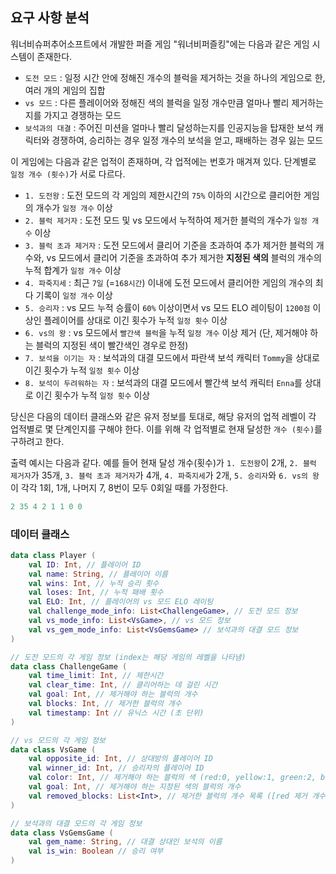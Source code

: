 ## 요구 사항 분석
워너비슈퍼추어소프트에서 개발한 퍼즐 게임 "워너비퍼즐킹"에는 다음과 같은 게임 시스템이 존재한다.
* ```도전 모드``` : 일정 시간 안에 정해진 개수의 블럭을 제거하는 것을 하나의 게임으로 한, 여러 개의 게임의 집합
* ```vs 모드``` : 다른 플레이어와 정해진 색의 블럭을 일정 개수만큼 얼마나 빨리 제거하는지를 가지고 경쟁하는 모드
* ```보석과의 대결``` : 주어진 미션을 얼마나 빨리 달성하는지를 인공지능을 탑재한 보석 캐릭터와 경쟁하여, 승리하는 경우 일정 개수의 보석을 얻고, 패배하는 경우 잃는 모드

이 게임에는 다음과 같은 업적이 존재하며, 각 업적에는 번호가 매겨져 있다. 단계별로 ```일정 개수 (횟수)```가 서로 다르다.
* ```1. 도전왕``` : 도전 모드의 각 게임의 제한시간의 ```75%``` 이하의 시간으로 클리어한 게임의 개수가 ```일정 개수``` 이상
* ```2. 블럭 제거자``` : 도전 모드 및 vs 모드에서 누적하여 제거한 블럭의 개수가 ```일정 개수``` 이상
* ```3. 블럭 초과 제거자``` : 도전 모드에서 클리어 기준을 초과하여 추가 제거한 블럭의 개수와, vs 모드에서 클리어 기준을 초과하여 추가 제거한 **지정된 색의** 블럭의 개수의 누적 합계가 ```일정 개수``` 이상
* ```4. 파죽지세``` : 최근 ```7일``` (=```168시간```) 이내에 도전 모드에서 클리어한 게임의 개수의 최다 기록이 ```일정 개수``` 이상
* ```5. 승리자``` : vs 모드 누적 승률이 ```60%``` 이상이면서 vs 모드 ELO 레이팅이 ```1200점``` 이상인 플레이어를 상대로 이긴 횟수가 누적 ```일정 횟수``` 이상
* ```6. vs의 왕``` : vs 모드에서  ```빨간색 블럭```을 누적 ```일정 개수``` 이상 제거 (단, 제거해야 하는 블럭의 지정된 색이 빨간색인 경우로 한정)
* ```7. 보석을 이기는 자``` : 보석과의 대결 모드에서 파란색 보석 캐릭터 ```Tommy```을 상대로 이긴 횟수가 누적 ```일정 횟수``` 이상
* ```8. 보석이 두려워하는 자``` : 보석과의 대결 모드에서 빨간색 보석 캐릭터 ```Enna```를 상대로 이긴 횟수가 누적 ```일정 횟수``` 이상

당신은 다음의 데이터 클래스와 같은 유저 정보를 토대로, 해당 유저의 업적 레벨이 각 업적별로 몇 단계인지를 구해야 한다. 이를 위해 각 업적별로 현재 달성한 ```개수 (횟수)```를 구하려고 한다.

출력 예시는 다음과 같다. 예를 들어 현재 달성 개수(횟수)가 ```1. 도전왕```이 2개, ```2. 블럭 제거자```가 35개, ```3. 블럭 초과 제거자```가 4개, ```4. 파죽지세```가 2개, ```5. 승리자```와 ```6. vs의 왕```이 각각 1회, 1개, 나머지 7, 8번이 모두 0회일 때를 가정한다.
```kotlin
2 35 4 2 1 1 0 0
```

### 데이터 클래스
```kotlin
data class Player (
    val ID: Int, // 플레이어 ID
    val name: String, // 플레이어 이름
    val wins: Int, // 누적 승리 횟수
    val loses: Int, // 누적 패배 횟수
    val ELO: Int, // 플레이어의 vs 모드 ELO 레이팅
    val challenge_mode_info: List<ChallengeGame>, // 도전 모드 정보
    val vs_mode_info: List<VsGame>, // vs 모드 정보
    val vs_gem_mode_info: List<VsGemsGame> // 보석과의 대결 모드 정보
)

// 도전 모드의 각 게임 정보 (index는 해당 게임의 레벨을 나타냄)
data class ChallengeGame (
	val time_limit: Int, // 제한시간
    val clear_time: Int, // 클리어하는 데 걸린 시간
    val goal: Int, // 제거해야 하는 블럭의 개수
    val blocks: Int, // 제거한 블럭의 개수
    val timestamp: Int // 유닉스 시간 (초 단위)
)

// vs 모드의 각 게임 정보
data class VsGame (
    val opposite_id: Int, // 상대방의 플레이어 ID
    val winner_id: Int, // 승리자의 플레이어 ID
    val color: Int, // 제거해야 하는 블럭의 색 (red:0, yellow:1, green:2, blue:3, purple:4)
    val goal: Int, // 제거해야 하는 지정된 색의 블럭의 개수
    val removed_blocks: List<Int>, // 제거한 블럭의 개수 목록 ([red 제거 개수, yellow 제거 개수, green 제거 개수, blue 제거 개수, purple 제거 개수])
) 

// 보석과의 대결 모드의 각 게임 정보
data class VsGemsGame (
    val gem_name: String, // 대결 상대인 보석의 이름
    val is_win: Boolean // 승리 여부
)
```
